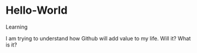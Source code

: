 # Hello-World
Learning 

I am trying to understand how Github will add value to my life. Will it? What is it?

